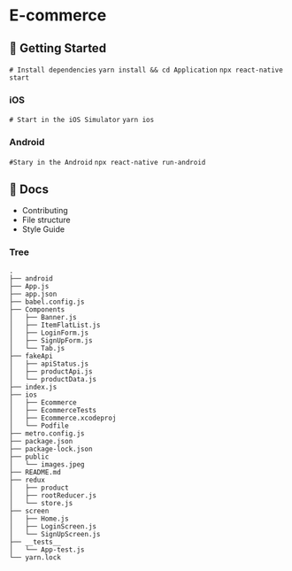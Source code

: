 # E-commerce
## :rocket: Getting Started
`# Install dependencies`
`yarn install && cd Application`
`npx react-native start`
### iOS
`# Start in the iOS Simulator`
`yarn ios`
### Android
`#Stary in the Android`
`npx react-native run-android`
## :open_book: Docs
* Contributing
* File structure
* Style Guide
### Tree
```
.
├── android
├── App.js
├── app.json
├── babel.config.js
├── Components
│   ├── Banner.js
│   ├── ItemFlatList.js
│   ├── LoginForm.js
│   ├── SignUpForm.js
│   └── Tab.js
├── fakeApi
│   ├── apiStatus.js
│   ├── productApi.js
│   └── productData.js
├── index.js
├── ios
│   ├── Ecommerce
│   ├── EcommerceTests
│   ├── Ecommerce.xcodeproj
│   └── Podfile
├── metro.config.js
├── package.json
├── package-lock.json
├── public
│   └── images.jpeg
├── README.md
├── redux
│   ├── product
│   ├── rootReducer.js
│   └── store.js
├── screen
│   ├── Home.js
│   ├── LoginScreen.js
│   └── SignUpScreen.js
├── __tests__
│   └── App-test.js
└── yarn.lock
```

